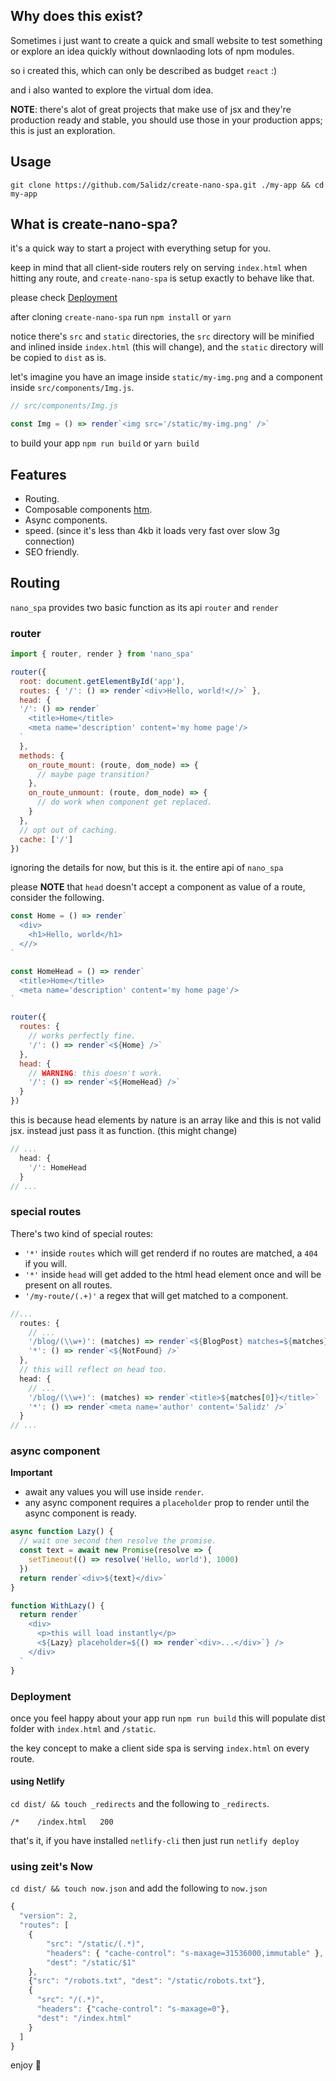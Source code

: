 ## Why does this exist?

Sometimes i just want to create a quick and small website to test something or explore an idea quickly without downlaoding lots of npm modules.

so i created this, which can only be described as budget `react` :)

and i also wanted to explore the virtual dom idea.

**NOTE**: there's alot of great projects that make use of jsx and they're production ready and stable, you should use those in your production apps; this is just an exploration.

## Usage

```
git clone https://github.com/5alidz/create-nano-spa.git ./my-app && cd my-app
```
## What is create-nano-spa?

it's a quick way to start a project with everything setup for you.

keep in mind that all client-side routers rely on serving `index.html` when hitting any route, and `create-nano-spa` is setup exactly to behave like that.

please check [Deployment](#deployment)

after cloning `create-nano-spa` run `npm install` or `yarn`

notice there's `src` and `static` directories, the `src` directory will be minified and inlined inside `index.html` (this will change),  and the `static` directory will be copied to `dist` as is.

let's imagine you have an image inside `static/my-img.png` and a component inside `src/components/Img.js`.

```javascript
// src/components/Img.js

const Img = () => render`<img src='/static/my-img.png' />`

```

to build your app `npm run build` or `yarn build`

## Features

- Routing.
- Composable components [htm](https://github.com/developit/htm).
- Async components.
- speed. (since it's less than 4kb it loads very fast over slow 3g connection)
- SEO friendly.

## Routing

`nano_spa` provides two basic function as its api `router` and `render`

### router

```javascript
import { router, render } from 'nano_spa'

router({
  root: document.getElementById('app'),
  routes: { '/': () => render`<div>Hello, world!<//>` },
  head: {
  '/': () => render`
    <title>Home</title>
    <meta name='description' content='my home page'/>
  `
  },
  methods: {
    on_route_mount: (route, dom_node) => {
      // maybe page transition?
    },
    on_route_unmount: (route, dom_node) => {
      // do work when component get replaced.
    }
  },
  // opt out of caching.
  cache: ['/']
})

```

ignoring the details for now, but this is it. the entire api of `nano_spa`

please **NOTE** that `head` doesn't accept a component as value of a route, consider the following.

```javascript
const Home = () => render`
  <div>
    <h1>Hello, world</h1>
  <//>
`

const HomeHead = () => render`
  <title>Home</title>
  <meta name='description' content='my home page'/>
`

router({
  routes: {
    // works perfectly fine.
    '/': () => render`<${Home} />`
  },
  head: {
    // WARNING: this doesn't work.
    '/': () => render`<${HomeHead} />`
  }
})
```
this is because head elements by nature is an array like and this is not valid jsx.
instead just pass it as function. (this might change)

```javascript
// ...
  head: {
    '/': HomeHead
  }
// ...
```
### special routes

There's two kind of special routes:
- `'*'` inside `routes` which will get renderd if no routes are matched, a `404` if you will.
- `'*'` inside `head` will get added to the html head element once and will be present on all routes.
- `'/my-route/(.+)'` a regex that will get matched to a component.

```javascript
//...
  routes: {
    // ...
    '/blog/(\\w+)': (matches) => render`<${BlogPost} matches=${matches}/>`,
    '*': () => render`<${NotFound} />`
  },
  // this will reflect on head too.
  head: {
    // ...
    '/blog/(\\w+)': (matches) => render`<title>${matches[0]}</title>`
    '*': () => render`<meta name='author' content='5alidz' />`
  }
// ...
```

### async component

**Important**
- await any values you will use inside `render`.
- any async component requires a `placeholder` prop to render until the async component is ready.

```javascript
async function Lazy() {
  // wait one second then resolve the promise.
  const text = await new Promise(resolve => {
    setTimeout(() => resolve('Hello, world'), 1000)
  })
  return render`<div>${text}</div>`
}

function WithLazy() {
  return render`
    <div>
      <p>this will load instantly</p>
      <${Lazy} placeholder=${() => render`<div>...</div>`} />
    </div>
  `
}
```

### Deployment

once you feel happy about your app run `npm run build` this will populate dist folder with `index.html` and `/static`.

the key concept to make a client side spa is serving `index.html` on every route.

#### using Netlify

`cd dist/ && touch _redirects` and the following to `_redirects`.
```
/*    /index.html   200
```

that's it, if you have installed `netlify-cli` then just run `netlify deploy`

### using zeit's Now

`cd dist/ && touch now.json` and add the following to `now.json`

```javascript
{
  "version": 2,
  "routes": [
    {
        "src": "/static/(.*)",
        "headers": { "cache-control": "s-maxage=31536000,immutable" },
        "dest": "/static/$1"
    },
    {"src": "/robots.txt", "dest": "/static/robots.txt"},
    {
      "src": "/(.*)",
      "headers": {"cache-control": "s-maxage=0"},
      "dest": "/index.html"
    }
  ]
}
```

enjoy 🎉
